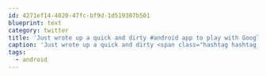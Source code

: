 ```yaml
---
id: 4271ef14-4020-47fc-bf9d-1d519307b501
blueprint: text
category: twitter
title: 'Just wrote up a quick and dirty #android app to play with Google Maps.  Potential there is huge.'
caption: 'Just wrote up a quick and dirty <span class="hashtag hashtag_local">#<a href="http://tweettemp.darylchymko.ca/?tag=android">android</a> app to play with Google Maps.  Potential there is huge.'
tags:
  - android
---
```

